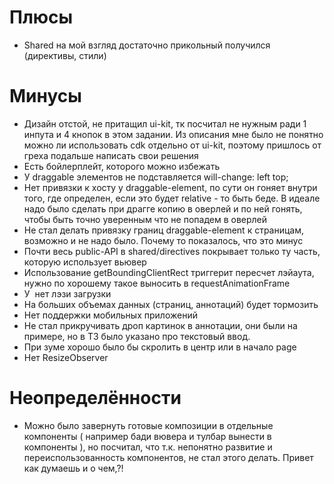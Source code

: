 # Плюсы
- Shared на мой взгляд достаточно прикольный получился (директивы, стили)
# Минусы
- Дизайн отстой, не притащил ui-kit, тк посчитал не нужным ради 1 инпута и 4 кнопок в этом задании.
  Из описания мне было не понятно можно ли использовать cdk отдельно от ui-kit, поэтому пришлось от греха подальше написать свои решения
- Есть бойлерплейт, которого можно избежать
- У draggable элементов не подставляется will-change: left top;
- Нет привязки к хосту у draggable-element, по сути он гоняет внутри того, где определен, если это будет relative - то быть беде. В идеале надо было сделать при драгге копию в оверлей и по ней гонять, чтобы быть точно уверенным что не попадем в оверлей
- Не стал делать привязку границ draggable-element к страницам, возможно и не надо было. Почему то показалось, что это минус
- Почти весь public-API в shared/directives покрывает только ту часть, которую использует вьювер
- Использование getBoundingClientRect триггерит пересчет лэйаута, нужно по хорошему такое выносить в requestAnimationFrame
- У <img page> нет лэзи загрузки
- На больших объемах данных (страниц, аннотаций) будет тормозить
- Нет поддержки мобильных приложений
- Не стал прикручивать дроп картинок в аннотации, они были на примере, но в ТЗ было указано про текстовый ввод.
- При зуме хорошо было бы скролить в центр или в начало page
- Нет ResizeObserver
# Неопределённости
- Можно было завернуть готовые композиции в отдельные компоненты ( например бади вювера и тулбар вынести в компоненты ), но посчитал, что т.к. непонятно развитие и переиспользованность компонентов, не стал этого делать.
Привет как думаешь и о чем,?!
